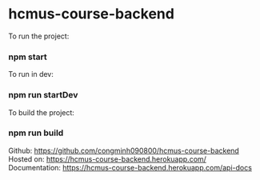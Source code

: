 # hcmus-course-backend

To run the project: 
### npm start

To run in dev:
### npm run startDev

To build the project:
### npm run build

Github: https://github.com/congminh090800/hcmus-course-backend
Hosted on: https://hcmus-course-backend.herokuapp.com/
Documentation: https://hcmus-course-backend.herokuapp.com/api-docs

